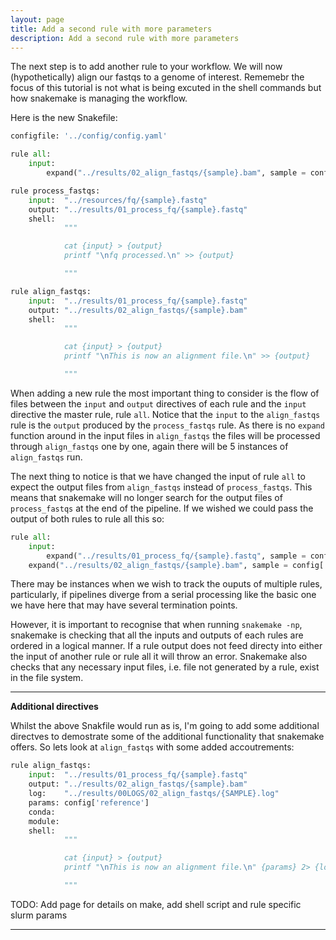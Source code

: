 ```yaml
---
layout: page
title: Add a second rule with more parameters
description: Add a second rule with more parameters
---
```


The next step is to add another rule to your workflow. We will now (hypothetically)
align our fastqs to a genome of interest. Rememebr the focus of this tutorial is
not what is being excuted in the shell commands but how snakemake is managing the
workflow.

Here is the new Snakefile:

```python
configfile: '../config/config.yaml'

rule all:
    input:
        expand("../results/02_align_fastqs/{sample}.bam", sample = config['samples'])

rule process_fastqs:
    input:  "../resources/fq/{sample}.fastq"
    output: "../results/01_process_fq/{sample}.fastq"
    shell:
            """

            cat {input} > {output}
            printf "\nfq processed.\n" >> {output}

            """

rule align_fastqs:
    input:  "../results/01_process_fq/{sample}.fastq"
    output: "../results/02_align_fastqs/{sample}.bam"
    shell:
            """

            cat {input} > {output}
            printf "\nThis is now an alignment file.\n" >> {output}

            """
```

When adding a new rule the most important thing to consider is the flow of files between
the `input` and `output` directives of each rule and the `input` directive the master rule, 
rule `all`. Notice that the `input` to the `align_fastqs` rule is the `output` produced by
the `process_fastqs` rule. As there is no `expand` function around in the input files in 
`align_fastqs` the files will be processed through `align_fastqs` one by one, again there
will be 5 instances of `align_fastqs` run.

The next thing to notice is that we have changed the input of rule `all` to expect the
output files from `align_fastqs` instead of `process_fastqs`. This means that snakemake
will no longer search for the output files of `process_fastqs` at the end of the pipeline.
If we wished we could pass the output of both rules to rule all this so:

```python
rule all:
    input:
        expand("../results/01_process_fq/{sample}.fastq", sample = config['samples']), # Use commas to add files
	expand("../results/02_align_fastqs/{sample}.bam", sample = config['samples'])
```

There may be instances when we wish to track the ouputs of multiple rules, particularly,
if pipelines diverge from a serial processing like the basic one we have here that may have
several termination points. 

However, it is important to recognise that when running `snakemake -np`, snakemake is checking
that all the inputs and outputs of each rules are ordered in a logical manner. If a rule output
does not feed directy into either the input of another rule or rule all it will throw an error. 
Snakemake also checks that any necessary input files, i.e. file not generated by a rule, exist 
in the file system. 

***

**Additional directives**

Whilst the above Snakfile would run as is, I'm going to add some additional directves to demostrate some
of the additional functionality that snakemake offers. So lets look at `align_fastqs` with some added
accoutrements:

```python
rule align_fastqs:
    input:  "../results/01_process_fq/{sample}.fastq"
    output: "../results/02_align_fastqs/{sample}.bam"
    log:    "../results/00LOGS/02_align_fastqs/{SAMPLE}.log"
    params: config['reference']
    conda:
    module: 
    shell:
            """

            cat {input} > {output}
            printf "\nThis is now an alignment file.\n" {params} 2> {log} >> {output}

            """
```

TODO: Add page for details on make, add shell script and rule specific slurm params

****
